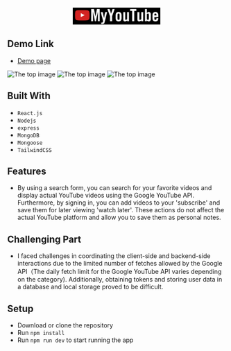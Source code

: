 <p align="center">
  <a href="https://github.com/AtenaHatta/MyYoutube">
    <img src="myyoutube_logo.png" width="40%">
  </a>
</p> 

## Demo Link

- [Demo page](https://my-you-tube-client.vercel.app/) 

![The top image](https://ik.imagekit.io/atcan/youtubeReadme01.png?updatedAt=1691378534811)
![The top image](https://ik.imagekit.io/atcan/youtubeReadme02.png?updatedAt=1691378368468)
![The top image](https://ik.imagekit.io/atcan/youtubeReadme03.png?updatedAt=1691378366777)


## Built With

- `React.js`
- `Nodejs`
- `express`
- `MongoDB`
- `Mongoose`
- `TailwindCSS` 


## Features

- By using a search form, you can search for your favorite videos and display actual YouTube videos using the Google YouTube API. Furthermore, by signing in, you can add videos to your 'subscribe' and save them for later viewing 'watch later'. These actions do not affect the actual YouTube platform and allow you to save them as personal notes.

## Challenging Part

- I faced challenges in coordinating the client-side and backend-side interactions due to the limited number of fetches allowed by the Google API（The daily fetch limit for the Google YouTube API varies depending on the category). Additionally, obtaining tokens and storing user data in a database and local storage proved to be difficult.


## Setup

- Download or clone the repository
- Run `npm install`
- Run `npm run dev` to start running the app
